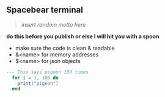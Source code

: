## Spacebear terminal

>*insert random motto here*

**do this before you publish or else I will hit you with a spoon**
  * make sure the code is clean & readable
  * &\<name> for memory addresses
  * $\<name> for json objects

```lua
--- This says pigeon 100 times
  for i = 1, 100 do
    print("pigeon")
  end
```
